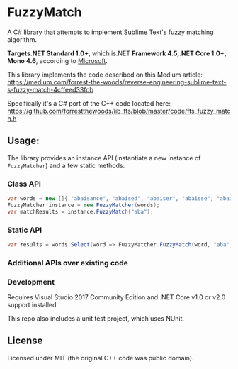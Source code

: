 # FuzzyMatch
A C# library that attempts to implement Sublime Text's fuzzy matching algorithm.

**Targets.NET Standard 1.0+**, which is.NET **Framework 4.5,.NET Core 1.0+, Mono 4.6**, according to [Microsoft](https://docs.microsoft.com/en-us/dotnet/standard/net-standard).

This library implements the code described on this Medium article:
https://medium.com/forrest-the-woods/reverse-engineering-sublime-text-s-fuzzy-match-4cffeed33fdb

Specifically it's a C# port of the C++ code located here: https://github.com/forrestthewoods/lib_fts/blob/master/code/fts_fuzzy_match.h

## Usage:
The library provides an instance API (instantiate a new instance of ```FuzzyMatcher```) and a few static methods:

### Class API
```C#
var words = new []{ "abaisance", "abaised", "abaiser", "abaisse", "abaissed", "abaka" };
FuzzyMatcher instance = new FuzzyMatcher(words);
var matchResults = instance.FuzzyMatch("aba");
```
### Static API
```C#
var results = words.Select(word => FuzzyMatcher.FuzzyMatch(word, "aba", true)).Where(results => results.DidMatch || results.Score > 0).ToList();
```

### Additional APIs over existing code

### Development
Requires Visual Studio 2017 Community Edition and .NET Core v1.0 or v2.0 support installed.

This repo also includes a unit test project, which uses NUnit.

## License
Licensed under MIT (the original C++ code was public domain).